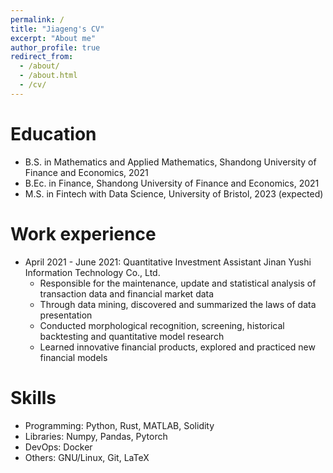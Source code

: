 ```yaml
---
permalink: /
title: "Jiageng's CV"
excerpt: "About me"
author_profile: true
redirect_from:
  - /about/
  - /about.html
  - /cv/
---
```


Education
======
* B.S. in Mathematics and Applied Mathematics, Shandong University of Finance and Economics, 2021
* B.Ec. in Finance, Shandong University of Finance and Economics, 2021
* M.S. in Fintech with Data Science, University of Bristol, 2023 (expected)

Work experience
======
* April 2021 - June 2021: Quantitative Investment Assistant  Jinan Yushi Information Technology Co., Ltd.
  * Responsible for the maintenance, update and statistical analysis of transaction data and financial market data
  * Through data mining, discovered and summarized the laws of data presentation
  * Conducted morphological recognition, screening, historical backtesting and quantitative model research
  * Learned innovative financial products, explored and practiced new financial models


Skills
======
* Programming: Python, Rust, MATLAB, Solidity
* Libraries: Numpy, Pandas, Pytorch
* DevOps: Docker
* Others: GNU/Linux, Git, LaTeX
